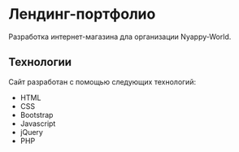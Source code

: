 # Лендинг-портфолио

Разработка интернет-магазина дла организации Nyappy-World.

## Технологии

Сайт разработан с помощью следующих технологий:

* HTML
* CSS
* Bootstrap
* Javascript
* jQuery
* PHP